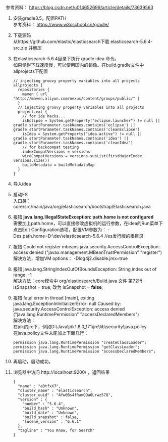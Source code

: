 参考资料： https://blog.csdn.net/u014652699/article/details/73639563  

1. 安装gradle3.5，配置PATH  
    参考资料： https://www.w3cschool.cn/gradle/
2. 下载源码  
    从https://github.com/elastic/elasticsearch下载 elasticsearch-5.6.4-src.zip 并解压
3. 在elasticsearch-5.6.4目录下执行 gradle idea 命令。  
    如果觉得下载速度慢，可以使用国内的镜像。在build.gradle文件中allprojects下配置
    ```
    // injecting groovy property variables into all projects
    allprojects {
      repositories {  
        maven { url "http://maven.aliyun.com/nexus/content/groups/public/" }
      }
      // injecting groovy property variables into all projects
      project.ext {
        // for ide hacks...
        isEclipse = System.getProperty("eclipse.launcher") != null || gradle.startParameter.taskNames.contains('eclipse') || gradle.startParameter.taskNames.contains('cleanEclipse')
        isIdea = System.getProperty("idea.active") != null || gradle.startParameter.taskNames.contains('idea') || gradle.startParameter.taskNames.contains('cleanIdea')
        // for backcompat testing
        indexCompatVersions = versions
        wireCompatVersions = versions.subList(firstMajorIndex, versions.size())
        buildMetadata = buildMetadataMap
      }
    }
    ```
4. 导入idea 
5. 启动ES  
    入口类：core/src/main/java/org/elasticsearch/bootstrap/Elasticsearch.java 
6. 报错  **java.lang.IllegalStateException: path.home is not configured**   
   需要加上path.home，可以直接修改虚拟机的运行参数，在idea的Run菜单下点击Edit Configuration选项，配置VM参数为： 
   -Des.path.home=D:\dev\elasticsearch-5.6.4    //es发行版的根目录 
7. 报错  Could not register mbeans java.security.AccessControlException: access denied ("javax.management.MBeanTrustPermission" "register")  
   解决方法，增加VM options： -Dlog4j2.disable.jmx=true
8. 报错 java.lang.StringIndexOutOfBoundsException: String index out of range: -1   
   解决方法：core模块中 org/elasticsearch/Build.java 文件 第72行  
   isSnapshot = true;  改为  isSnapshot = **false**; 
9. 报错 
    fatal error in thread [main], exiting java.lang.ExceptionInInitializerError: null
    Caused by: java.security.AccessControlException: access denied ("java.lang.RuntimePermission" "accessDeclaredMembers")   
    解决方法：    
    在jdk的jre下，例如D:\Java\jdk1.8.0_171\jre\lib\security\java.policy   
    在java.policy文件末尾加上下面几行：   
    ```
    permission java.lang.RuntimePermission "createClassLoader"; 
    permission java.lang.RuntimePermission "getClassLoader"; 
    permission java.lang.RuntimePermission "accessDeclaredMembers";
    ```
    
10. 再启动，启动成功。 
11. 浏览器中访问 http://localhost:9200/ ，返回结果
    ```
    {
      "name" : "eDtfxX7",
      "cluster_name" : "elasticsearch",
      "cluster_uuid" : "AYw0Bs4fRamQQa0Lrwz57Q",
      "version" : {
        "number" : "5.6.4",
        "build_hash" : "Unknown",
        "build_date" : "Unknown",
        "build_snapshot" : false,
        "lucene_version" : "6.6.1"
      },
      "tagline" : "You Know, for Search"
    }
    ```
    
    